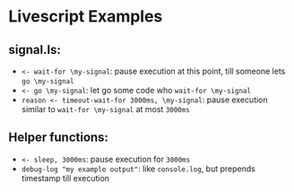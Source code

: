 # Livescript Examples 

## signal.ls: 

* `<- wait-for \my-signal`: pause execution at this point, till someone lets `go \my-signal`
* `<- go \my-signal`: let go some code who `wait-for \my-signal`
* `reason <- timeout-wait-for 3000ms, \my-signal`: pause execution similar to `wait-for \my-signal` at most `3000ms`

## Helper functions: 

* `<- sleep, 3000ms`: pause execution for `3000ms`
* `debug-log "my example output"`: like `console.log`, but prepends timestamp till execution 
